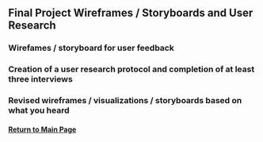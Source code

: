 ## Final Project Wireframes / Storyboards and User Research 

### Wirefames / storyboard for user feedback

### Creation of a user research protocol and completion of at least three interviews

### Revised wireframes / visualizations / storyboards based on what you heard

#### [Return to Main Page](/README.md)
